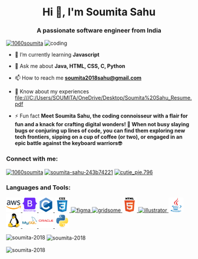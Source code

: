 
<h1 align="center">Hi 👋, I'm Soumita Sahu</h1>
<h3 align="center">A passionate software engineer from India</h3>

<img align="right" alt="coding" width="400" src="https://digitalscholar.in/wp-content/uploads/2022/06/online-learning.gif">

<p align="left"> <a href="https://twitter.com/1060soumita" target="blank"><img src="https://img.shields.io/twitter/follow/1060soumita?logo=twitter&style=for-the-badge" alt="1060soumita" /></a> </p>

- 🌱 I’m currently learning **Javascript**

- 💬 Ask me about **Java, HTML, CSS, C, Python**

- 📫 How to reach me **soumita2018sahu@gmail.com**

- 📄 Know about my experiences [file:///C:/Users/SOUMITA/OneDrive/Desktop/Soumita%20Sahu_Resume.pdf](file:///C:/Users/SOUMITA/OneDrive/Desktop/Soumita%20Sahu_Resume.pdf)

- ⚡ Fun fact **Meet Soumita Sahu, the coding connoisseur with a flair for fun and a knack for crafting digital wonders! 🚀 When not busy slaying bugs or conjuring up lines of code, you can find them exploring new tech frontiers, sipping on a cup of coffee (or two), or engaged in an epic battle against the keyboard warriors🤓**

<h3 align="left">Connect with me:</h3>
<p align="left">
<a href="https://twitter.com/1060soumita" target="blank"><img align="center" src="https://raw.githubusercontent.com/rahuldkjain/github-profile-readme-generator/master/src/images/icons/Social/twitter.svg" alt="1060soumita" height="30" width="40" /></a>
<a href="https://linkedin.com/in/soumita-sahu-243b74221" target="blank"><img align="center" src="https://raw.githubusercontent.com/rahuldkjain/github-profile-readme-generator/master/src/images/icons/Social/linked-in-alt.svg" alt="soumita-sahu-243b74221" height="30" width="40" /></a>
<a href="https://instagram.com/cutie_pie.796" target="blank"><img align="center" src="https://raw.githubusercontent.com/rahuldkjain/github-profile-readme-generator/master/src/images/icons/Social/instagram.svg" alt="cutie_pie.796" height="30" width="40" /></a>
</p>

<h3 align="left">Languages and Tools:</h3>
<p align="left"> <a href="https://aws.amazon.com" target="_blank" rel="noreferrer"> <img src="https://raw.githubusercontent.com/devicons/devicon/master/icons/amazonwebservices/amazonwebservices-original-wordmark.svg" alt="aws" width="40" height="40"/> </a> <a href="https://getbootstrap.com" target="_blank" rel="noreferrer"> <img src="https://raw.githubusercontent.com/devicons/devicon/master/icons/bootstrap/bootstrap-plain-wordmark.svg" alt="bootstrap" width="40" height="40"/> </a> <a href="https://www.cprogramming.com/" target="_blank" rel="noreferrer"> <img src="https://raw.githubusercontent.com/devicons/devicon/master/icons/c/c-original.svg" alt="c" width="40" height="40"/> </a> <a href="https://www.w3schools.com/css/" target="_blank" rel="noreferrer"> <img src="https://raw.githubusercontent.com/devicons/devicon/master/icons/css3/css3-original-wordmark.svg" alt="css3" width="40" height="40"/> </a> <a href="https://www.figma.com/" target="_blank" rel="noreferrer"> <img src="https://www.vectorlogo.zone/logos/figma/figma-icon.svg" alt="figma" width="40" height="40"/> </a> <a href="https://gridsome.org/" target="_blank" rel="noreferrer"> <img src="https://www.vectorlogo.zone/logos/gridsome/gridsome-icon.svg" alt="gridsome" width="40" height="40"/> </a> <a href="https://www.w3.org/html/" target="_blank" rel="noreferrer"> <img src="https://raw.githubusercontent.com/devicons/devicon/master/icons/html5/html5-original-wordmark.svg" alt="html5" width="40" height="40"/> </a> <a href="https://www.adobe.com/in/products/illustrator.html" target="_blank" rel="noreferrer"> <img src="https://www.vectorlogo.zone/logos/adobe_illustrator/adobe_illustrator-icon.svg" alt="illustrator" width="40" height="40"/> </a> <a href="https://www.java.com" target="_blank" rel="noreferrer"> <img src="https://raw.githubusercontent.com/devicons/devicon/master/icons/java/java-original.svg" alt="java" width="40" height="40"/> </a> <a href="https://www.linux.org/" target="_blank" rel="noreferrer"> <img src="https://raw.githubusercontent.com/devicons/devicon/master/icons/linux/linux-original.svg" alt="linux" width="40" height="40"/> </a> <a href="https://www.mysql.com/" target="_blank" rel="noreferrer"> <img src="https://raw.githubusercontent.com/devicons/devicon/master/icons/mysql/mysql-original-wordmark.svg" alt="mysql" width="40" height="40"/> </a> <a href="https://www.oracle.com/" target="_blank" rel="noreferrer"> <img src="https://raw.githubusercontent.com/devicons/devicon/master/icons/oracle/oracle-original.svg" alt="oracle" width="40" height="40"/> </a> <a href="https://www.python.org" target="_blank" rel="noreferrer"> <img src="https://raw.githubusercontent.com/devicons/devicon/master/icons/python/python-original.svg" alt="python" width="40" height="40"/> </a> </p>

<p><img align="left" src="https://github-readme-stats.vercel.app/api/top-langs?username=soumita-2018&show_icons=true&locale=en&layout=compact" alt="soumita-2018" /></p>

<p>&nbsp;<img align="center" src="https://github-readme-stats.vercel.app/api?username=soumita-2018&show_icons=true&locale=en" alt="soumita-2018" /></p>

<p><img align="center" src="https://github-readme-streak-stats.herokuapp.com/?user=soumita-2018&" alt="soumita-2018" /></p>
